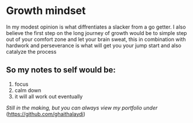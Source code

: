 # **Growth mindset**
In my modest opinion is what diffrentiates a slacker from a go getter. I also believe the first step on the long journey of growth would be to simple step out of your comfort zone and let your brain sweat, this in combination with hardwork and perseverance is what will get you your jump start and also catalyze the process 

## So my notes to self would be:
1. focus 
2. calm down 
3. it will all work out eventually

*Still in the making, but you can always view my portfolio under* (https://github.com/ghaithalaydi)
